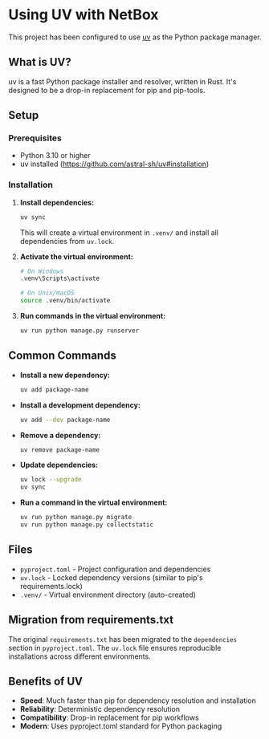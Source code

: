 # Using UV with NetBox

This project has been configured to use [uv](https://github.com/astral-sh/uv) as the Python package manager.

## What is UV?

uv is a fast Python package installer and resolver, written in Rust. It's designed to be a drop-in replacement for pip and pip-tools.

## Setup

### Prerequisites
- Python 3.10 or higher
- uv installed (https://github.com/astral-sh/uv#installation)

### Installation

1. **Install dependencies:**
   ```bash
   uv sync
   ```
   This will create a virtual environment in `.venv/` and install all dependencies from `uv.lock`.

2. **Activate the virtual environment:**
   ```bash
   # On Windows
   .venv\Scripts\activate
   
   # On Unix/macOS
   source .venv/bin/activate
   ```

3. **Run commands in the virtual environment:**
   ```bash
   uv run python manage.py runserver
   ```

## Common Commands

- **Install a new dependency:**
  ```bash
  uv add package-name
  ```

- **Install a development dependency:**
  ```bash
  uv add --dev package-name
  ```

- **Remove a dependency:**
  ```bash
  uv remove package-name
  ```

- **Update dependencies:**
  ```bash
  uv lock --upgrade
  uv sync
  ```

- **Run a command in the virtual environment:**
  ```bash
  uv run python manage.py migrate
  uv run python manage.py collectstatic
  ```

## Files

- `pyproject.toml` - Project configuration and dependencies
- `uv.lock` - Locked dependency versions (similar to pip's requirements.lock)
- `.venv/` - Virtual environment directory (auto-created)

## Migration from requirements.txt

The original `requirements.txt` has been migrated to the `dependencies` section in `pyproject.toml`. The `uv.lock` file ensures reproducible installations across different environments.

## Benefits of UV

- **Speed**: Much faster than pip for dependency resolution and installation
- **Reliability**: Deterministic dependency resolution
- **Compatibility**: Drop-in replacement for pip workflows
- **Modern**: Uses pyproject.toml standard for Python packaging